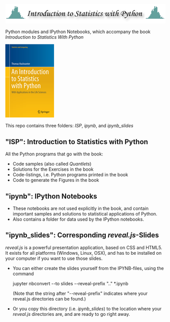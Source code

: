 ![Title](pictures/statsIntro.png)

Python modules and IPython Notebooks, which accompany the book *Introduction to Statistics With Python*

![Cover](pictures/cover.jpg)

This repo contains three folders: *ISP*, *ipynb*, and *ipynb_slides*


## "ISP": Introduction to Statistics with Python
All the Python programs that go with the book:
- Code samples (also called *Quantlets*)
- Solutions for the Exercises in the book
- Code-listings, i.e. Python programs printed in the book
- Code to generate the Figures in the book

## "ipynb": IPython Notebooks
- These notebooks are not used explicitly in the book, and contain
  important samples and solutions to statistical applications of Python.
- Also contains a folder for data used by the IPython notebooks.

## "ipynb_slides": Corresponding *reveal.js*-Slides
*reveal.js* is a powerful presentation application, based on CSS and HTML5.
It exists for all platforms (Windows, Linux, OSX), and has to be installed
on your computer if you want to use those slides.
- You can either create the slides yourself from the IPYNB-files, using the
  command 

    jupyter nbconvert --to slides --reveal-prefix ".." *.ipynb 

  (Note that the string after "--reveal-prefix" indicates where your
  reveal.js directories can be found.)
- Or you copy this directory (i.e. *ipynb_slides*) to the location where
  your *reveal.js* directories are, and are ready to go right away.

